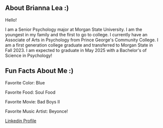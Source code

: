 ## About Brianna Lea :)

Hello!

I am a Senior Psychology major at Morgan State University. I am the youngest in my family and the first to go to college. I currently have an Associate of Arts in Psychology from Prince George's 
Community College. I am a first generation college graduate and transferred to Morgan State in Fall 2023. I am expected to graduate in May 2025 with a Bachelor's of Science in Psychology!

## Fun Facts About Me :)

Favorite Color: Blue

Favorite Food: Soul Food 

Favorite Movie: Bad Boys II

Favorite Music Artist: Beyonce!


[Linkedin Profile](https://www.linkedin.com/in/briannaxlea)

